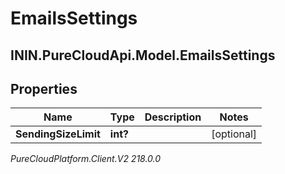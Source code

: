 # EmailsSettings

## ININ.PureCloudApi.Model.EmailsSettings

## Properties

|Name | Type | Description | Notes|
|------------ | ------------- | ------------- | -------------|
| **SendingSizeLimit** | **int?** |  | [optional] |



_PureCloudPlatform.Client.V2 218.0.0_
